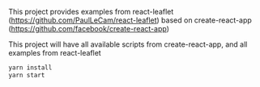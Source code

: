 This project provides examples from react-leaflet (https://github.com/PaulLeCam/react-leaflet) based on create-react-app (https://github.com/facebook/create-react-app)

This project will have all available scripts from create-react-app, and all examples from react-leaflet

```sh
yarn install
yarn start
```